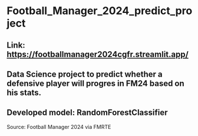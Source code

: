 # Football_Manager_2024_predict_project
Link: https://footballmanager2024cgfr.streamlit.app/
-------
Data Science project to predict whether a defensive player will progres in FM24 based on his stats.
-------
Developed model: RandomForestClassifier
-------
Source: Football Manager 2024 via FMRTE
